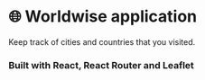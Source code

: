 # 🌐 Worldwise application

Keep track of cities and countries that you visited.

### Built with React, React Router and Leaflet
